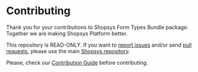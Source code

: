 # Contributing

Thank you for your contributions to Shopsys Form Types Bundle package.
Together we are making Shopsys Platform better.

This repository is READ-ONLY.
If you want to [report issues](https://github.com/shopsys/shopsys/issues/new) and/or send [pull requests](https://github.com/shopsys/shopsys/compare),
please use the main [Shopsys repository](https://github.com/shopsys/shopsys).

Please, check our [Contribution Guide](https://github.com/shopsys/shopsys/blob/master/CONTRIBUTING.md) before contributing.
